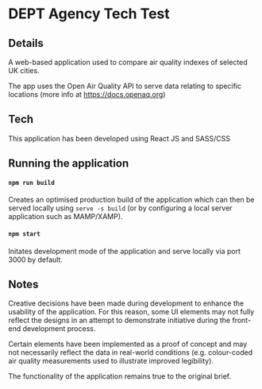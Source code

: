 # DEPT Agency Tech Test

## Details

A web-based application used to compare air quality indexes of selected UK cities.

The app uses the Open Air Quality API to serve data relating to specific locations (more info at https://docs.openaq.org)


## Tech

This application has been developed using React JS and SASS/CSS


## Running the application

#### `npm run build`
Creates an optimised production build of the application which can then be served locally using `serve -s build` (or by configuring a local server application such as MAMP/XAMP).


#### `npm start`
Initates development mode of the application and serve locally via port 3000 by default. 


## Notes
Creative decisions have been made during development to enhance the usability of the application. For this reason, some UI elements may not fully reflect the designs in an attempt to demonstrate initiative during the front-end development process.

Certain elements have been implemented as a proof of concept and may not necessarily reflect the data in real-world conditions (e.g. colour-coded air quality measurements used to illustrate improved legibility).

The functionality of the application remains true to the original brief.